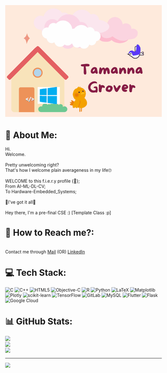 
<img src="https://github.com/TamannaGrover/TamannaGrover/blob/main/Me.gif" alt="me" width="600" height="360">


# 💫 About Me:
Hi.<br>Welcome.<br><br>Pretty unwelcoming right?<br>That's how I welcome plain averageness in my life🙄<br><br>WELCOME to this f.i.e.r.y profile {🥳};<br>From AI-ML-DL-CV;<br>To Hardware-Embedded_Systems;<br><br>🎀I've got it all🎀<br><br>Hey there, I'm a pre-final CSE :) [Template Class :p]

# 📲 How to Reach me?:
<br>Contact me through [Mail](tamanna.grover.tech@gmail.com) (OR) [LinkedIn](https://www.linkedin.com/in/tamannagrover/)<br>

# 💻 Tech Stack:
![C](https://img.shields.io/badge/c-%2300599C.svg?style=for-the-badge&logo=c&logoColor=white) ![C++](https://img.shields.io/badge/c++-%2300599C.svg?style=for-the-badge&logo=c%2B%2B&logoColor=white) ![HTML5](https://img.shields.io/badge/html5-%23E34F26.svg?style=for-the-badge&logo=html5&logoColor=white) ![Objective-C](https://img.shields.io/badge/OBJECTIVE--C-%233A95E3.svg?style=for-the-badge&logo=apple&logoColor=white) ![R](https://img.shields.io/badge/r-%23276DC3.svg?style=for-the-badge&logo=r&logoColor=white) ![Python](https://img.shields.io/badge/python-3670A0?style=for-the-badge&logo=python&logoColor=ffdd54) ![LaTeX](https://img.shields.io/badge/latex-%23008080.svg?style=for-the-badge&logo=latex&logoColor=white) ![Matplotlib](https://img.shields.io/badge/Matplotlib-%23ffffff.svg?style=for-the-badge&logo=Matplotlib&logoColor=black) ![Plotly](https://img.shields.io/badge/Plotly-%233F4F75.svg?style=for-the-badge&logo=plotly&logoColor=white) ![scikit-learn](https://img.shields.io/badge/scikit--learn-%23F7931E.svg?style=for-the-badge&logo=scikit-learn&logoColor=white) ![TensorFlow](https://img.shields.io/badge/TensorFlow-%23FF6F00.svg?style=for-the-badge&logo=TensorFlow&logoColor=white) ![GitLab](https://img.shields.io/badge/gitlab-%23181717.svg?style=for-the-badge&logo=gitlab&logoColor=white) ![MySQL](https://img.shields.io/badge/mysql-4479A1.svg?style=for-the-badge&logo=mysql&logoColor=white) ![Flutter](https://img.shields.io/badge/Flutter-%2302569B.svg?style=for-the-badge&logo=Flutter&logoColor=white) ![Flask](https://img.shields.io/badge/flask-%23000.svg?style=for-the-badge&logo=flask&logoColor=white) ![Google Cloud](https://img.shields.io/badge/GoogleCloud-%234285F4.svg?style=for-the-badge&logo=google-cloud&logoColor=white)
# 📊 GitHub Stats:
![](https://github-readme-stats.vercel.app/api?username=TamannaGrover&theme=city_lights&hide_border=false&include_all_commits=false&count_private=false)<br/>
![](https://github-readme-streak-stats.herokuapp.com/?user=TamannaGrover&theme=city_lights&hide_border=false)<br/>
![](https://github-readme-stats.vercel.app/api/top-langs/?username=TamannaGrover&theme=city_lights&hide_border=false&include_all_commits=false&count_private=false&layout=compact)

---
[![](https://visitcount.itsvg.in/api?id=TamannaGrover&icon=0&color=0)](https://visitcount.itsvg.in)

<!-- Proudly created with GPRM ( https://gprm.itsvg.in ) -->
